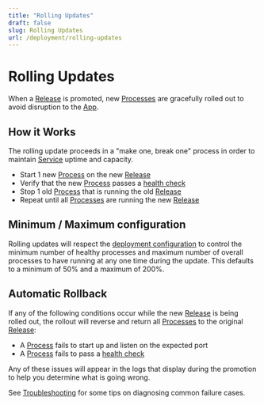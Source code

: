 ```yaml
---
title: "Rolling Updates"
draft: false
slug: Rolling Updates
url: /deployment/rolling-updates
---
```

# Rolling Updates

When a [Release](/reference/primitives/app/release) is promoted, new
[Processes](/reference/primitives/app/process) are gracefully rolled out
to avoid disruption to the [App](/reference/primitives/app).

## How it Works

The rolling update proceeds in a "make one, break one" process in order to maintain
[Service](/reference/primitives/app/service) uptime and capacity.

- Start 1 new [Process](/reference/primitives/app/process) on the new [Release](/reference/primitives/app/release)
- Verify that the new [Process](/reference/primitives/app/process) passes a [health check](/configuration/health-checks)
- Stop 1 old [Process](/reference/primitives/app/process) that is running the old [Release](/reference/primitives/app/release)
- Repeat until all [Processes](/reference/primitives/app/process) are running the new [Release](/reference/primitives/app/release)

## Minimum / Maximum configuration

Rolling updates will respect the [deployment configuration](/reference/primitives/app/service#deployment) to control the minimum number of healthy processes and maximum number of overall processes to have running at any one time during the update.  This defaults to a minimum of 50% and a maximum of 200%.

## Automatic Rollback

If any of the following conditions occur while the new [Release](/reference/primitives/app/release)
is being rolled out, the rollout will reverse and return all [Processes](/reference/primitives/app/process)
to the original [Release](/reference/primitives/app/release):

- A [Process](/reference/primitives/app/process) fails to start up and listen on the expected port
- A [Process](/reference/primitives/app/process) fails to pass a [health check](/configuration/health-checks)

Any of these issues will appear in the logs that display during the promotion to help you determine
what is going wrong.

See [Troubleshooting](/help/troubleshooting) for some tips on diagnosing common failure cases.